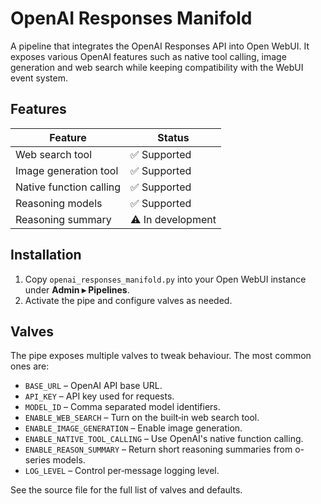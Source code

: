 # OpenAI Responses Manifold

A pipeline that integrates the OpenAI Responses API into Open WebUI. It exposes various OpenAI features such as native tool calling, image generation and web search while keeping compatibility with the WebUI event system.

## Features

| Feature | Status |
| ------- | ------ |
| Web search tool | ✅ Supported |
| Image generation tool | ✅ Supported |
| Native function calling | ✅ Supported |
| Reasoning models | ✅ Supported |
| Reasoning summary | ⚠️ In development |

## Installation

1. Copy `openai_responses_manifold.py` into your Open WebUI instance under **Admin ▸ Pipelines**.
2. Activate the pipe and configure valves as needed.

## Valves

The pipe exposes multiple valves to tweak behaviour. The most common ones are:

- `BASE_URL` – OpenAI API base URL.
- `API_KEY` – API key used for requests.
- `MODEL_ID` – Comma separated model identifiers.
- `ENABLE_WEB_SEARCH` – Turn on the built‑in web search tool.
- `ENABLE_IMAGE_GENERATION` – Enable image generation.
- `ENABLE_NATIVE_TOOL_CALLING` – Use OpenAI's native function calling.
- `ENABLE_REASON_SUMMARY` – Return short reasoning summaries from o-series models.
- `LOG_LEVEL` – Control per‑message logging level.

See the source file for the full list of valves and defaults.
